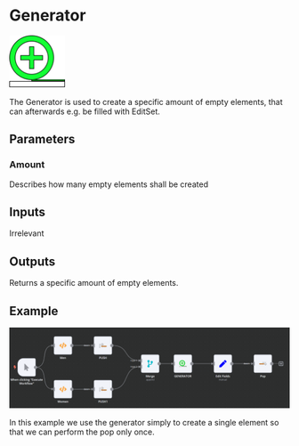 # Generator
<img src="./data/logos/Generator.svg" alt="image" width="100" height="auto">


The Generator is used to create a specific amount of empty elements, that can afterwards e.g. be filled with EditSet.

## Parameters

### Amount

Describes how many empty elements shall be created

## Inputs

Irrelevant

## Outputs

Returns a specific amount of empty elements.

## Example

![Example](./data/examples/push-pop-generator.png)

In this example we use the generator simply to create a single element so that we can perform the pop only once.

